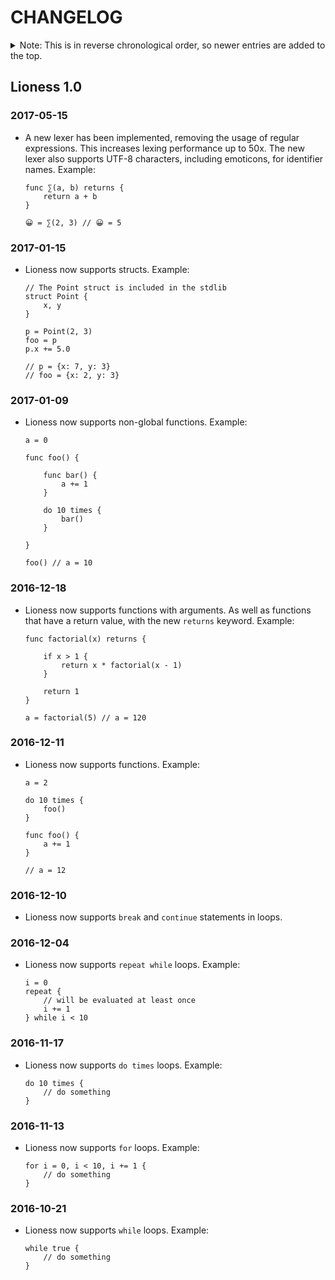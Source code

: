 CHANGELOG
=========

<details>
<summary>Note: This is in reverse chronological order, so newer entries are added to the top.</summary>

| Contents                   |
| :------------------------- |
| [Lioness 1.0](#lioness-10) |

</details>


Lioness 1.0
-----------

### 2017-05-15
* A new lexer has been implemented, removing the usage of regular expressions. This increases lexing performance up to 50x. The new lexer also supports UTF-8 characters, including emoticons, for identifier names. Example:

	```lioness
	func ∑(a, b) returns {
		return a + b
	}
	
	😀 = ∑(2, 3) // 😀 = 5
	
	```
	
### 2017-01-15
* Lioness now supports structs. Example:

	```lioness
	// The Point struct is included in the stdlib
	struct Point {
		x, y
	}
	
	p = Point(2, 3)
	foo = p
	p.x += 5.0
	
	// p = {x: 7, y: 3}
	// foo = {x: 2, y: 3}
	
	```
	
### 2017-01-09
* Lioness now supports non-global functions. Example:

	```lioness
	a = 0
	
	func foo() {
		
		func bar() {
			a += 1
		}
		
		do 10 times {
			bar()
		}
		
	}
	
	foo() // a = 10

	```

### 2016-12-18

* Lioness now supports functions with arguments. As well as functions that have a return value, with the new ```returns``` keyword. Example:

	```lioness
	func factorial(x) returns {
	
		if x > 1 {
			return x * factorial(x - 1)
		}
	
		return 1
	}
	
	a = factorial(5) // a = 120

	```
		
### 2016-12-11

* Lioness now supports functions. Example:

	```lioness
	a = 2

	do 10 times {
		foo()
	}

	func foo() {
		a += 1
	}

	// a = 12
	```
	
### 2016-12-10

* Lioness now supports ```break``` and ```continue``` statements in loops. 
    
### 2016-12-04

* Lioness now supports ```repeat while``` loops. Example:

	```lioness
	i = 0
	repeat {
		// will be evaluated at least once
		i += 1
	} while i < 10
	```
    
### 2016-11-17

* Lioness now supports ```do times``` loops. Example:

	```lioness
	do 10 times {
		// do something
	}
	```
    
### 2016-11-13

* Lioness now supports ```for``` loops. Example:

	```lioness
	for i = 0, i < 10, i += 1 {
		// do something
	}
	```

### 2016-10-21

* Lioness now supports ```while``` loops. Example:

	```lioness
	while true {
		// do something
	}
	```




